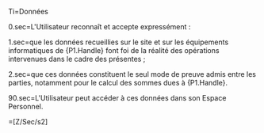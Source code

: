 Ti=Données

0.sec=L'Utilisateur reconnaît et accepte expressément :

1.sec=que les données recueillies sur le site et sur les équipements informatiques de {P1.Handle} font foi de la réalité des opérations intervenues dans le cadre des présentes ;

2.sec=que ces données constituent le seul mode de preuve admis entre les parties, notamment pour le calcul des sommes dues à {P1.Handle}.

90.sec=L'Utilisateur peut accéder à ces données dans son Espace Personnel.

=[Z/Sec/s2]
